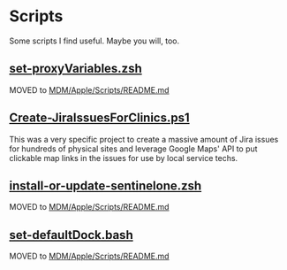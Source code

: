 # Scripts
Some scripts I find useful. Maybe you will, too.

## [set-proxyVariables.zsh](Apple/Scripts/set-proxyVariables.zsh)

MOVED to [MDM/Apple/Scripts/README.md](MDM/Apple/Scripts/README.md)

## [Create-JiraIssuesForClinics.ps1](Create-JiraIssuesForClinics.ps1)

This was a very specific project to create a massive amount of Jira issues for hundreds of physical sites and leverage Google Maps' API to put clickable map links in the issues for use by local service techs.

## [install-or-update-sentinelone.zsh](Apple/Scripts/install-or-update-sentinelone.zsh)

MOVED to [MDM/Apple/Scripts/README.md](Apple/Scripts/README.md)

## [set-defaultDock.bash](Apple/Scripts/set-defaultDock.bash)

MOVED to [MDM/Apple/Scripts/README.md](Apple/Scripts/README.md)